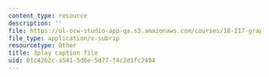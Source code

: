 ```yaml
---
content_type: resource
description: ''
file: https://ol-ocw-studio-app-qa.s3.amazonaws.com/courses/18-217-graph-theory-and-additive-combinatorics-fall-2019/01c4262ca5415d6e5d77f4c2d1fc2404_50oEJs-HZHQ.srt
file_type: application/x-subrip
resourcetype: Other
title: 3play caption file
uid: 01c4262c-a541-5d6e-5d77-f4c2d1fc2404
---
```

